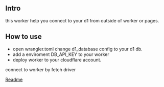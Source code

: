 ## Intro
this worker help you connect to your d1 from outside of worker or pages.

## How to use

- open wrangler.toml change d1_database config to your d1 db.
- add a enviroment DB_API_KEY to your worker
- deploy worker to your cloudflare account.

connect to worker by fetch driver

[Readme](../../README.md)

